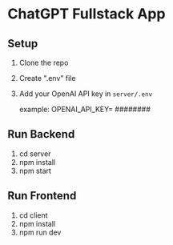# ChatGPT Fullstack App

## Setup
1. Clone the repo
2. Create ".env" file
3. Add your OpenAI API key in `server/.env`
   
   example: OPENAI_API_KEY= ########

## Run Backend
1. cd server
2. npm install
3. npm start

## Run Frontend
1. cd client
2. npm install
3. npm run dev